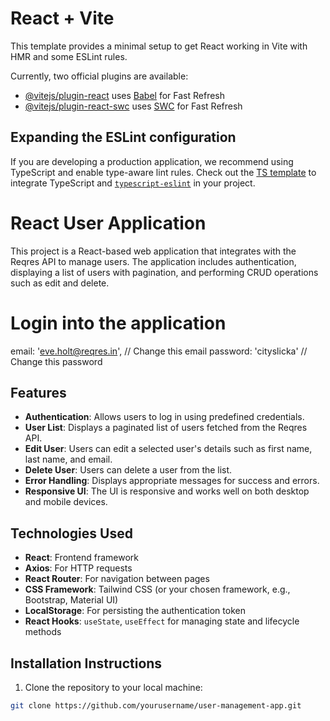 # React + Vite

This template provides a minimal setup to get React working in Vite with HMR and some ESLint rules.

Currently, two official plugins are available:

- [@vitejs/plugin-react](https://github.com/vitejs/vite-plugin-react/blob/main/packages/plugin-react/README.md) uses [Babel](https://babeljs.io/) for Fast Refresh
- [@vitejs/plugin-react-swc](https://github.com/vitejs/vite-plugin-react-swc) uses [SWC](https://swc.rs/) for Fast Refresh

## Expanding the ESLint configuration

If you are developing a production application, we recommend using TypeScript and enable type-aware lint rules. Check out the [TS template](https://github.com/vitejs/vite/tree/main/packages/create-vite/template-react-ts) to integrate TypeScript and [`typescript-eslint`](https://typescript-eslint.io) in your project.


# React User Application

This project is a React-based web application that integrates with the Reqres API to manage users. The application includes authentication, displaying a list of users with pagination, and performing CRUD operations such as edit and delete.

# Login into the application
  email: 'eve.holt@reqres.in',  // Change this email
  password: 'cityslicka'  // Change this password

## Features

- **Authentication**: Allows users to log in using predefined credentials.
- **User List**: Displays a paginated list of users fetched from the Reqres API.
- **Edit User**: Users can edit a selected user's details such as first name, last name, and email.
- **Delete User**: Users can delete a user from the list.
- **Error Handling**: Displays appropriate messages for success and errors.
- **Responsive UI**: The UI is responsive and works well on both desktop and mobile devices.

## Technologies Used

- **React**: Frontend framework
- **Axios**: For HTTP requests
- **React Router**: For navigation between pages
- **CSS Framework**: Tailwind CSS (or your chosen framework, e.g., Bootstrap, Material UI)
- **LocalStorage**: For persisting the authentication token
- **React Hooks**: `useState`, `useEffect` for managing state and lifecycle methods

## Installation Instructions

1. Clone the repository to your local machine:

```bash
git clone https://github.com/yourusername/user-management-app.git
